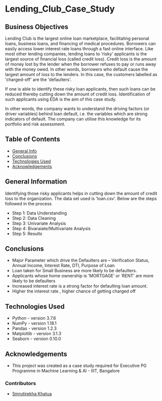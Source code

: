 # Lending_Club_Case_Study
## Business Objectives
Lending Club is the largest online loan marketplace, facilitating personal loans, business loans, and financing of medical procedures. Borrowers can easily access lower interest rate loans through a fast online interface. Like most other lending companies, lending loans to ‘risky’ applicants is the largest source of financial loss (called credit loss). Credit loss is the amount of money lost by the lender when the borrower refuses to pay or runs away with the money owed. In other words, borrowers who default cause the largest amount of loss to the lenders. In this case, the customers labelled as 'charged-off' are the 'defaulters'.

If one is able to identify these risky loan applicants, then such loans can be reduced thereby cutting down the amount of credit loss. Identification of such applicants using EDA is the aim of this case study.

In other words, the company wants to understand the driving factors (or driver variables) behind loan default, i.e. the variables which are strong indicators of default. The company can utilise this knowledge for its portfolio and risk assessment.

## Table of Contents
* [General Info](#general-information)
* [Conclusions](#conclusions)
* [Technologies Used](#technologies-used)
* [Acknowledgements](#acknowledgements)

## General Information
Identifying those risky applicants helps in cutting down the amount of credit loss to the organization. 
The data set used is 'loan.csv'.
Below are the steps followed in the process
- Step 1: Data Understanding  
- Step 2: Data Cleaning
- Step 3: Univariate Analysis
- Step 4: Bivaraiate/Multivariate Analysis
- Step 5: Results

## Conclusions
- Major Parameter which drive the Defaulters are – Verification Status, Annual Income, Interest Rate, DTI, Purpose of Loan
- Loan taken for Small Business are more likely to be defaulters.
- Applicants whose home ownership is 'MORTGAGE’ or ‘RENT’ are more likely to be defaulters
- Increased interest rate is a strong factor for defaulting loan amount.
- Higher the interest rate , higher chance of getting charged off 

## Technologies Used
- Python - version 3.7.6
- NumPy - version 1.18.1
- Pandas - version 1.2.3
- Matplotlib - version 3.1.3
- Seaborn - version 0.10.0

## Acknowledgements
- This project was created as a case study required for Executive PG Programme in Machine Learning & AI - IIIT, Bangalore 

### Contributors
* [Smrutirekha Khatua](https://github.com/Smrutirekha90)
